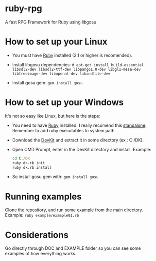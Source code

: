 # ruby-rpg
A fast RPG Framework for Ruby using libgosu.

# How to set up your Linux
* You must have [Ruby](https://www.ruby-lang.org/) installed (2.1 or higher is recomended).
* Install libgosu dependencies:
`# apt-get install build-essential libsdl2-dev libsdl2-ttf-dev libpango1.0-dev libgl1-mesa-dev libfreeimage-dev libopenal-dev libsndfile-dev`

* Install gosu gem:
`gem install gosu`

# How to set up your Windows
It's not so easy like Linux, but here is the steps:

* You need to have [Ruby](https://www.ruby-lang.org/) installed. I really recomend this [standalone](http://dl.bintray.com/oneclick/rubyinstaller/rubyinstaller-2.1.5.exe?direct). Remember to add ruby executables to system path.

* Download the [DevKit](http://cdn.rubyinstaller.org/archives/devkits/DevKit-mingw64-32-4.7.2-20130224-1151-sfx.exe) and extract it in some directory (ex.: C:/DK).

* Open CMD Prompt, enter in the DevKit directory and install. Example:
    ```cmd
    cd C:/DK
    ruby dk.rb init
    ruby dk.rb install
    ```
* So install gosu gem with:
`gem install gosu`

# Running examples
Clone the repository, and run some example from the main directory. Example: 
`ruby example/example01.rb`

# Considerations
Go directly through DOC and EXAMPLE folder so you can see some examples of how everything works.